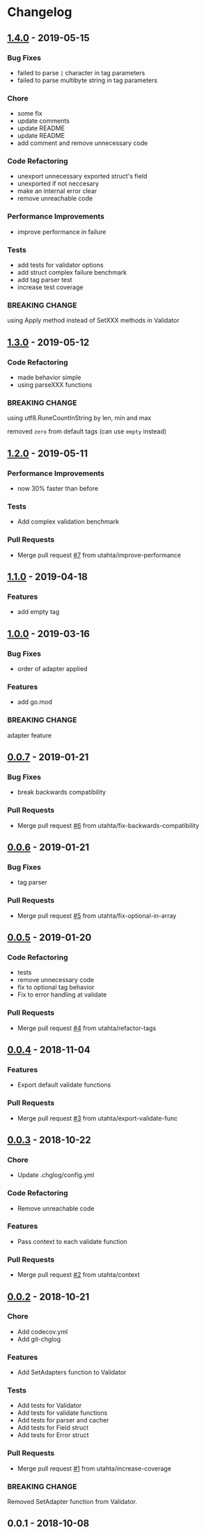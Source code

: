 # Changelog

<a name="1.4.0"></a>
## [1.4.0] - 2019-05-15
### Bug Fixes
- failed to parse `|` character in tag parameters
- failed to parse multibyte string in tag parameters

### Chore
- some fix
- update comments
- update README
- update README
- add comment and remove unnecessary code

### Code Refactoring
- unexport unnecessary exported struct's field
- unexported if not neccesary
- make an internal error clear
- remove unreachable code

### Performance Improvements
- improve performance in failure

### Tests
- add tests for validator options
- add struct complex failure benchmark
- add tag parser test
- increase test coverage

### BREAKING CHANGE

using Apply method instead of SetXXX methods in Validator


<a name="1.3.0"></a>
## [1.3.0] - 2019-05-12
### Code Refactoring
- made behavior simple
- using parseXXX functions

### BREAKING CHANGE

using utf8.RuneCountInString by len, min and max

removed `zero` from default tags (can use `empty` instead)


<a name="1.2.0"></a>
## [1.2.0] - 2019-05-11
### Performance Improvements
- now 30% faster than before

### Tests
- Add complex validation benchmark

### Pull Requests
- Merge pull request [#7](https://github.com/utahta/go-validator/issues/7) from utahta/improve-performance


<a name="1.1.0"></a>
## [1.1.0] - 2019-04-18
### Features
- add empty tag


<a name="1.0.0"></a>
## [1.0.0] - 2019-03-16
### Bug Fixes
- order of adapter applied

### Features
- add go.mod

### BREAKING CHANGE

adapter feature


<a name="0.0.7"></a>
## [0.0.7] - 2019-01-21
### Bug Fixes
- break backwards compatibility

### Pull Requests
- Merge pull request [#6](https://github.com/utahta/go-validator/issues/6) from utahta/fix-backwards-compatibility


<a name="0.0.6"></a>
## [0.0.6] - 2019-01-21
### Bug Fixes
- tag parser

### Pull Requests
- Merge pull request [#5](https://github.com/utahta/go-validator/issues/5) from utahta/fix-optional-in-array


<a name="0.0.5"></a>
## [0.0.5] - 2019-01-20
### Code Refactoring
- tests
- remove unnecessary code
- fix to optional tag behavior
- Fix to error handling at validate

### Pull Requests
- Merge pull request [#4](https://github.com/utahta/go-validator/issues/4) from utahta/refactor-tags


<a name="0.0.4"></a>
## [0.0.4] - 2018-11-04
### Features
- Export default validate functions

### Pull Requests
- Merge pull request [#3](https://github.com/utahta/go-validator/issues/3) from utahta/export-validate-func


<a name="0.0.3"></a>
## [0.0.3] - 2018-10-22
### Chore
- Update .chglog/config.yml

### Code Refactoring
- Remove unreachable code

### Features
- Pass context to each validate function

### Pull Requests
- Merge pull request [#2](https://github.com/utahta/go-validator/issues/2) from utahta/context


<a name="0.0.2"></a>
## [0.0.2] - 2018-10-21
### Chore
- Add codecov.yml
- Add git-chglog

### Features
- Add SetAdapters function to Validator

### Tests
- Add tests for Validator
- Add tests for validate functions
- Add tests for parser and cacher
- Add tests for Field struct
- Add tests for Error struct

### Pull Requests
- Merge pull request [#1](https://github.com/utahta/go-validator/issues/1) from utahta/increase-coverage

### BREAKING CHANGE

Removed SetAdapter function from Validator.


<a name="0.0.1"></a>
## 0.0.1 - 2018-10-08
[1.4.0]: https://github.com/utahta/go-validator/compare/1.3.0...1.4.0
[1.3.0]: https://github.com/utahta/go-validator/compare/1.2.0...1.3.0
[1.2.0]: https://github.com/utahta/go-validator/compare/1.1.0...1.2.0
[1.1.0]: https://github.com/utahta/go-validator/compare/1.0.0...1.1.0
[1.0.0]: https://github.com/utahta/go-validator/compare/0.0.7...1.0.0
[0.0.7]: https://github.com/utahta/go-validator/compare/0.0.6...0.0.7
[0.0.6]: https://github.com/utahta/go-validator/compare/0.0.5...0.0.6
[0.0.5]: https://github.com/utahta/go-validator/compare/0.0.4...0.0.5
[0.0.4]: https://github.com/utahta/go-validator/compare/0.0.3...0.0.4
[0.0.3]: https://github.com/utahta/go-validator/compare/0.0.2...0.0.3
[0.0.2]: https://github.com/utahta/go-validator/compare/0.0.1...0.0.2
